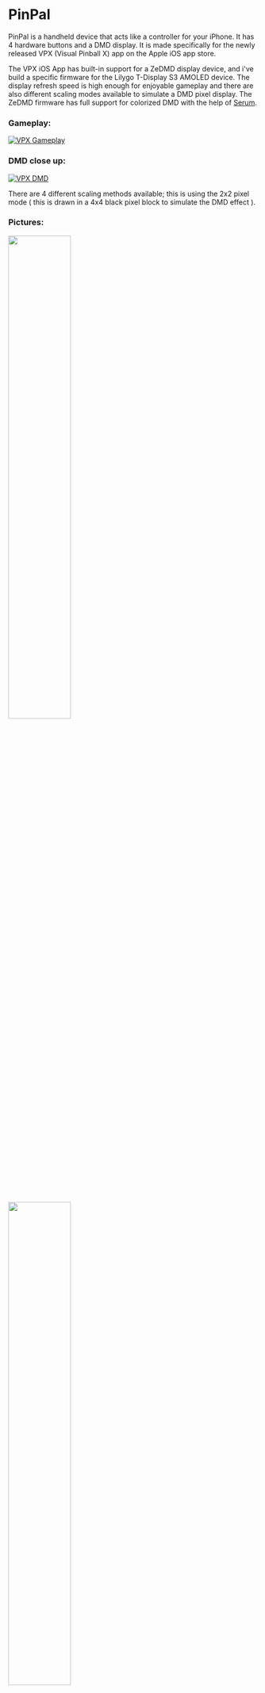 # PinPal
PinPal is a handheld device that acts like a controller for your iPhone. It has 4 hardware buttons and a DMD display. It is made specifically for the newly released VPX (Visual Pinball X) app on the Apple iOS app store.

The VPX iOS App has built-in support for a ZeDMD display device, and i've build a specific firmware for the Lilygo T-Display S3 AMOLED device. The display refresh speed is high enough for enjoyable gameplay and there are also different scaling modes available to simulate a DMD pixel display. The ZeDMD firmware has full support for colorized DMD with the help of [Serum](https://github.com/zesinger/libserum).

### Gameplay:

[![VPX Gameplay](https://img.youtube.com/vi/CqxvdAZtwaw/0.jpg)](https://www.youtube.com/watch?v=CqxvdAZtwaw)

### DMD close up: 

[![VPX DMD](https://img.youtube.com/vi/JCEzE09UcEo/0.jpg)](https://www.youtube.com/shorts/JCEzE09UcEo)

There are 4 different scaling methods available; this is using the 2x2 pixel mode ( this is drawn in a 4x4 black pixel block to simulate the DMD effect ).

### Pictures:

<img src="https://github.com/user-attachments/assets/167c5652-8f31-4f30-a548-61e32d66f4b8" width=50% height=50%>

<img src="https://github.com/user-attachments/assets/0e36f419-3ddb-421d-8e22-fe06388dd69a" width=50% height=50%>

<img src="https://github.com/user-attachments/assets/ff31e228-4cdf-416c-bdde-b99032e7bb37" width=50% height=50%>

<img src="https://github.com/user-attachments/assets/4f6e2528-6082-4bd9-8f7d-4d5c7ad7e045" width=50% height=50%>

<img src="https://github.com/user-attachments/assets/faa7a293-437d-4c6f-bf54-5b4bd4f6bc31" width=50% height=50%>

<img src="https://github.com/user-attachments/assets/85e6f304-32de-485e-bb94-c0e83149d9a0" width=50% height=50%>


## Progress
After some weeks of thinkering I have finished the first prototype. This still has some rough edges, but it is fully working as imagined the initial concept. The current version is made for the iPhone Pro Max series; the bigger phones with USB-C connector. I plan to release 4 different versions:
- iPhone 15/16 Pro Max USB-C (already released)
- iPhone 15/16 Pro USB-C
- iPhone 13/14 Pro Max Lighting
- iPhone 13/14 Pro Lighting

Right now i'm not satisfied with the button placement and try some new configs to see what is comfortable. Also i've made a firmware for the ESP32 Zero to emulate a keyboard for the hardware buttons; i plan to convert this firmware to a gamecontroller get rid of the missing onscreen keyboard issue. 

I will release all my 3d printable files in STL and Step form. I encourage others to adapt and change my designs. 

## BOM (Bill of materials)

|Description|Amount|Link|
|---|---|---|
|T-Display S3 AMOLED V2.0 Non-Soldered Pin [H713]| 1x | https://www.lilygo.cc/products/t-display-s3-amoled?variant=43506902368437 |
|ESP32-S3-Zero| 1x | https://www.waveshare.com/esp32-s3-zero.htm |
|Soft dome tactile push buttons|4 buttons (buy a 20 pack) |https://aliexpress.com/item/1005005384244944.html|
|Keycaps with switches (we dont use the switches)|1x|https://aliexpress.com/item/32815260070.html|
|USB-C female 5 pin connector|2x|https://aliexpress.com/item/1005006260700701.html|
|Screws|6x|TBD|
|Screws|6x|TBD|

## Build instructions

Stay tuned, i will document this later.

## Setup instructions

1. Install VPX from the Apple iOS store.
2. Click the cog at the right top to open the VPX Settings.
3. Change the DMD type to "ZeDMD-WiFi".
4. Fill in the IP Adress and use the default port number 3333.
5. Tap Done in the top right, load up a table and have fun!

## Thanks

I would like to thank the following people for help on this project, without them this wouldn't have been possible:

- [Jason Millard (jsm174)](https://github.com/jsm174)
- [Markus Kalkbrenner (mkalkbrenner )](https://github.com/mkalkbrenner)
- [David (zesinger)](https://github.com/zesinger)
